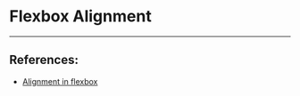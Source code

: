# Flexbox Alignment

---

## References:
* [Alignment in flexbox](https://developer.mozilla.org/en-US/docs/Web/CSS/CSS_Flexible_Box_Layout/Aligning_Items_in_a_Flex_Container)